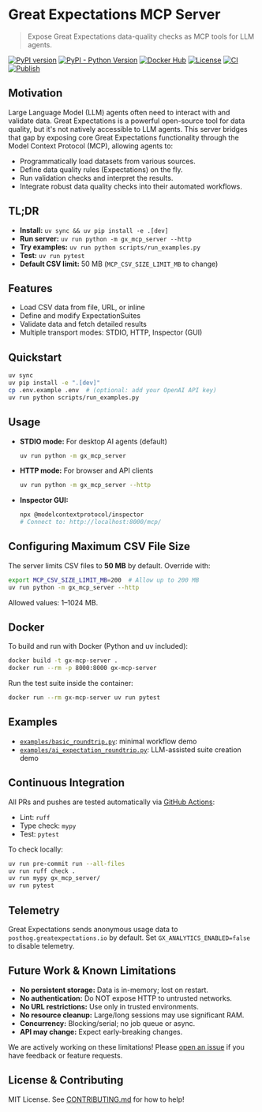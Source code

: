 # Great Expectations MCP Server

> Expose Great Expectations data-quality checks as MCP tools for LLM agents.

[![PyPI version](https://img.shields.io/pypi/v/gx-mcp-server)](https://pypi.org/project/gx-mcp-server)
[![PyPI - Python Version](https://img.shields.io/pypi/pyversions/gx-mcp-server)](https://pypi.org/project/gx-mcp-server)
[![Docker Hub](https://img.shields.io/docker/pulls/davidf9999/gx-mcp-server.svg)](https://hub.docker.com/r/davidf9999/gx-mcp-server)
[![License](https://img.shields.io/github/license/davidf9999/gx-mcp-server)](LICENSE)
[![CI](https://github.com/davidf9999/gx-mcp-server/actions/workflows/ci.yaml/badge.svg?branch=main)](https://github.com/davidf9999/gx-mcp-server/actions/workflows/ci.yaml)
[![Publish](https://github.com/davidf9999/gx-mcp-server/actions/workflows/publish.yaml/badge.svg)](https://github.com/davidf9999/gx-mcp-server/actions/workflows/publish.yaml)

## Motivation
 
Large Language Model (LLM) agents often need to interact with and validate data. Great Expectations is a powerful open-source tool for data quality, but it's not natively accessible to LLM agents. This server bridges that gap by exposing core Great Expectations functionality through the Model Context Protocol (MCP), allowing agents to:

- Programmatically load datasets from various sources.
- Define data quality rules (Expectations) on the fly.
- Run validation checks and interpret the results.
- Integrate robust data quality checks into their automated workflows.

## TL;DR

- **Install:** `uv sync && uv pip install -e .[dev]`
- **Run server:** `uv run python -m gx_mcp_server --http`
- **Try examples:** `uv run python scripts/run_examples.py`
- **Test:** `uv run pytest`
- **Default CSV limit:** 50 MB (`MCP_CSV_SIZE_LIMIT_MB` to change)

## Features

- Load CSV data from file, URL, or inline
- Define and modify ExpectationSuites
- Validate data and fetch detailed results
- Multiple transport modes: STDIO, HTTP, Inspector (GUI)

## Quickstart

```bash
uv sync
uv pip install -e ".[dev]"
cp .env.example .env  # (optional: add your OpenAI API key)
uv run python scripts/run_examples.py
```

## Usage

- **STDIO mode:** For desktop AI agents (default)
  ```bash
  uv run python -m gx_mcp_server
  ```

- **HTTP mode:** For browser and API clients
  ```bash
  uv run python -m gx_mcp_server --http
  ```

- **Inspector GUI:**
  ```bash
  npx @modelcontextprotocol/inspector
  # Connect to: http://localhost:8000/mcp/
  ```

## Configuring Maximum CSV File Size

The server limits CSV files to **50 MB** by default. Override with:
```bash
export MCP_CSV_SIZE_LIMIT_MB=200  # Allow up to 200 MB
uv run python -m gx_mcp_server --http
```
Allowed values: 1–1024 MB.

## Docker

To build and run with Docker (Python and uv included):

```bash
docker build -t gx-mcp-server .
docker run --rm -p 8000:8000 gx-mcp-server
```

Run the test suite inside the container:

```bash
docker run --rm gx-mcp-server uv run pytest
```

## Examples

- [`examples/basic_roundtrip.py`](examples/basic_roundtrip.py): minimal workflow demo
- [`examples/ai_expectation_roundtrip.py`](examples/ai_expectation_roundtrip.py): LLM-assisted suite creation demo

## Continuous Integration

All PRs and pushes are tested automatically via [GitHub Actions](https://github.com/davidf9999/gx-mcp-server/actions):
- Lint: `ruff`
- Type check: `mypy`
- Test: `pytest`

To check locally:
```bash
uv run pre-commit run --all-files
uv run ruff check .
uv run mypy gx_mcp_server/
uv run pytest
```

## Telemetry

Great Expectations sends anonymous usage data to `posthog.greatexpectations.io` by default.
Set `GX_ANALYTICS_ENABLED=false` to disable telemetry.

## Future Work & Known Limitations

- **No persistent storage:** Data is in-memory; lost on restart.
- **No authentication:** Do NOT expose HTTP to untrusted networks.
- **No URL restrictions:** Use only in trusted environments.
- **No resource cleanup:** Large/long sessions may use significant RAM.
- **Concurrency:** Blocking/serial; no job queue or async.
- **API may change:** Expect early-breaking changes.

We are actively working on these limitations! Please [open an issue](https://github.com/davidf9999/gx-mcp-server/issues) 
if you have feedback or feature requests.

## License & Contributing

MIT License. See [CONTRIBUTING.md](CONTRIBUTING.md) for how to help!